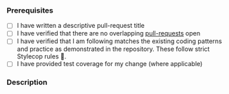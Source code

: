 ### Prerequisites

- [ ] I have written a descriptive pull-request title
- [ ] I have verified that there are no overlapping [pull-requests](https://github.com/SixLabors/Core/pulls) open
- [ ] I have verified that I am following matches the existing coding patterns and practice as demonstrated in the repository. These follow strict Stylecop rules :cop:.
- [ ] I have provided test coverage for my change (where applicable)

### Description
<!-- A description of the changes proposed in the pull-request -->

<!-- Thanks for contributing to ImageSharp! -->
